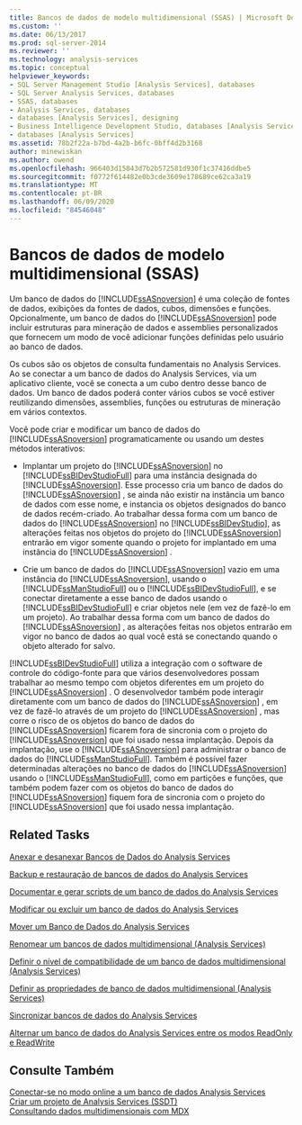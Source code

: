 ```yaml
---
title: Bancos de dados de modelo multidimensional (SSAS) | Microsoft Docs
ms.custom: ''
ms.date: 06/13/2017
ms.prod: sql-server-2014
ms.reviewer: ''
ms.technology: analysis-services
ms.topic: conceptual
helpviewer_keywords:
- SQL Server Management Studio [Analysis Services], databases
- SQL Server Analysis Services, databases
- SSAS, databases
- Analysis Services, databases
- databases [Analysis Services], designing
- Business Intelligence Development Studio, databases [Analysis Services]
- databases [Analysis Services]
ms.assetid: 78b2f22a-b7bd-4a2b-b6fc-0bff4d2b3168
author: minewiskan
ms.author: owend
ms.openlocfilehash: 966403d15843d7b2b572581d930f1c37416ddbe5
ms.sourcegitcommit: f0772f614482e0b3cde3609e178689ce62ca3a19
ms.translationtype: MT
ms.contentlocale: pt-BR
ms.lasthandoff: 06/09/2020
ms.locfileid: "84546048"
---
```

# <a name="multidimensional-model-databases-ssas"></a>Bancos de dados de modelo multidimensional (SSAS)
  Um banco de dados do [!INCLUDE[ssASnoversion](../../includes/ssasnoversion-md.md)] é uma coleção de fontes de dados, exibições da fontes de dados, cubos, dimensões e funções. Opcionalmente, um banco de dados do [!INCLUDE[ssASnoversion](../../includes/ssasnoversion-md.md)] pode incluir estruturas para mineração de dados e assemblies personalizados que fornecem um modo de você adicionar funções definidas pelo usuário ao banco de dados.  
  
 Os cubos são os objetos de consulta fundamentais no Analysis Services. Ao se conectar a um banco de dados do Analysis Services, via um aplicativo cliente, você se conecta a um cubo dentro desse banco de dados. Um banco de dados poderá conter vários cubos se você estiver reutilizando dimensões, assemblies, funções ou estruturas de mineração em vários contextos.  
  
 Você pode criar e modificar um banco de dados do [!INCLUDE[ssASnoversion](../../includes/ssasnoversion-md.md)] programaticamente ou usando um destes métodos interativos:  
  
-   Implantar um projeto do [!INCLUDE[ssASnoversion](../../includes/ssasnoversion-md.md)] no [!INCLUDE[ssBIDevStudioFull](../../includes/ssbidevstudiofull-md.md)] para uma instância designada do [!INCLUDE[ssASnoversion](../../includes/ssasnoversion-md.md)]. Esse processo cria um banco de dados do [!INCLUDE[ssASnoversion](../../includes/ssasnoversion-md.md)] , se ainda não existir na instância um banco de dados com esse nome, e instancia os objetos designados do banco de dados recém-criado. Ao trabalhar dessa forma com um banco de dados do [!INCLUDE[ssASnoversion](../../includes/ssasnoversion-md.md)] no [!INCLUDE[ssBIDevStudio](../../includes/ssbidevstudio-md.md)], as alterações feitas nos objetos do projeto do [!INCLUDE[ssASnoversion](../../includes/ssasnoversion-md.md)] entrarão em vigor somente quando o projeto for implantado em uma instância do [!INCLUDE[ssASnoversion](../../includes/ssasnoversion-md.md)] .  
  
-   Crie um banco de dados do [!INCLUDE[ssASnoversion](../../includes/ssasnoversion-md.md)] vazio em uma instância do [!INCLUDE[ssASnoversion](../../includes/ssasnoversion-md.md)], usando o [!INCLUDE[ssManStudioFull](../../includes/ssmanstudiofull-md.md)] ou o [!INCLUDE[ssBIDevStudioFull](../../includes/ssbidevstudiofull-md.md)], e se conectar diretamente a esse banco de dados usando o [!INCLUDE[ssBIDevStudioFull](../../includes/ssbidevstudiofull-md.md)] e criar objetos nele (em vez de fazê-lo em um projeto). Ao trabalhar dessa forma com um banco de dados do [!INCLUDE[ssASnoversion](../../includes/ssasnoversion-md.md)] , as alterações feitas nos objetos entrarão em vigor no banco de dados ao qual você está se conectando quando o objeto alterado for salvo.  
  
 [!INCLUDE[ssBIDevStudioFull](../../includes/ssbidevstudiofull-md.md)] utiliza a integração com o software de controle do código-fonte para que vários desenvolvedores possam trabalhar ao mesmo tempo com objetos diferentes em um projeto do [!INCLUDE[ssASnoversion](../../includes/ssasnoversion-md.md)] . O desenvolvedor também pode interagir diretamente com um banco de dados do [!INCLUDE[ssASnoversion](../../includes/ssasnoversion-md.md)] , em vez de fazê-lo através de um projeto do [!INCLUDE[ssASnoversion](../../includes/ssasnoversion-md.md)] , mas corre o risco de os objetos do banco de dados do [!INCLUDE[ssASnoversion](../../includes/ssasnoversion-md.md)] ficarem fora de sincronia com o projeto do [!INCLUDE[ssASnoversion](../../includes/ssasnoversion-md.md)] que foi usado nessa implantação. Depois da implantação, use o [!INCLUDE[ssASnoversion](../../includes/ssasnoversion-md.md)] para administrar o banco de dados do [!INCLUDE[ssManStudioFull](../../includes/ssmanstudiofull-md.md)]. Também é possível fazer determinadas alterações no banco de dados do [!INCLUDE[ssASnoversion](../../includes/ssasnoversion-md.md)] usando o [!INCLUDE[ssManStudioFull](../../includes/ssmanstudiofull-md.md)], como em partições e funções, que também podem fazer com os objetos do banco de dados do [!INCLUDE[ssASnoversion](../../includes/ssasnoversion-md.md)] fiquem fora de sincronia com o projeto do [!INCLUDE[ssASnoversion](../../includes/ssasnoversion-md.md)] que foi usado nessa implantação.  
  
## <a name="related-tasks"></a>Related Tasks  
 [Anexar e desanexar Bancos de Dados do Analysis Services](attach-and-detach-analysis-services-databases.md)  
  
 [Backup e restauração de bancos de dados do Analysis Services](backup-and-restore-of-analysis-services-databases.md)  
  
 [Documentar e gerar scripts de um banco de dados do Analysis Services](document-and-script-an-analysis-services-database.md)  
  
 [Modificar ou excluir um banco de dados do Analysis Services](modify-or-delete-an-analysis-services-database.md)  
  
 [Mover um Banco de Dados do Analysis Services](move-an-analysis-services-database.md)  
  
 [Renomear um bancos de dados multidimensional &#40;Analysis Services&#41;](rename-a-multidimensional-database-analysis-services.md)  
  
 [Definir o nível de compatibilidade de um banco de dados multidimensional &#40;Analysis Services&#41;](compatibility-level-of-a-multidimensional-database-analysis-services.md)  
  
 [Definir as propriedades de banco de dados multidimensional &#40;Analysis Services&#41;](set-multidimensional-database-properties-analysis-services.md)  
  
 [Sincronizar bancos de dados do Analysis Services](synchronize-analysis-services-databases.md)  
  
 [Alternar um banco de dados do Analysis Services entre os modos ReadOnly e ReadWrite](switch-an-analysis-services-database-between-readonly-and-readwrite-modes.md)  
  
## <a name="see-also"></a>Consulte Também  
 [Conectar-se no modo online a um banco de dados Analysis Services](connect-in-online-mode-to-an-analysis-services-database.md)   
 [Criar um projeto de Analysis Services &#40;SSDT&#41;](create-an-analysis-services-project-ssdt.md)   
 [Consultando dados multidimensionais com MDX](mdx/querying-multidimensional-data-with-mdx.md)  
  
  

